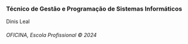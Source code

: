<h3> Técnico de Gestão e Programação de Sistemas Informáticos</h3>
<p>Dinis Leal
<h6>OFICINA, Escola Profissional &copy; 2024</h6>
